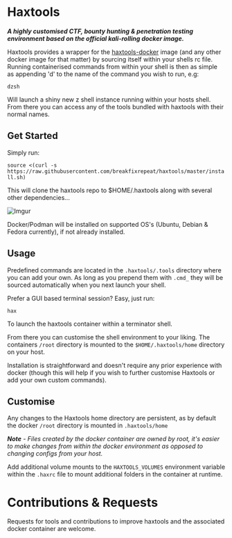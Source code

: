 # Haxtools

***A highly customised CTF, bounty hunting & penetration testing environment based on the official kali-rolling docker image.***

Haxtools provides a wrapper for the [haxtools-docker](https://github.com/breakfixrepeat/haxtools-docker) image (and any other docker image for that matter) by sourcing itself within your shells rc file.
Running containerised commands from within your shell is then as simple as appending 'd' to the name of the command you wish to run, e.g:

`dzsh`

Will launch a shiny new z shell instance running within your hosts shell. From there you can access any of the tools bundled with haxtools with their normal names.

## Get Started

Simply run:

`source <(curl -s https://raw.githubusercontent.com/breakfixrepeat/haxtools/master/install.sh)`

 This will clone the haxtools repo to $HOME/.haxtools along with several other dependencies...

![Imgur](https://i.imgur.com/WpJrfiY.gif)

 Docker/Podman will be installed on supported OS's (Ubuntu, Debian & Fedora currently), if not already installed.

## Usage

Predefined commands are located in the `.haxtools/.tools` directory where you can add your own. As long as you prepend them with `.cmd_` they will be sourced automatically when you next launch your shell.

Prefer a GUI based terminal session? Easy, just run:

`hax`

To launch the haxtools container within a terminator shell.

From there you can customise the shell environment to your liking. The containers `/root` directory is mounted to the `$HOME/.haxtools/home` directory on your host.

Installation is straightforward and doesn't require any prior experience with docker (though this will help if you wish to further customise Haxtools or add your own custom commands).

## Customise

Any changes to the Haxtools home directory are persistent, as by default the docker `/root` directory is mounted in `.haxtools/home`

***Note*** *- Files created by the docker container are owned by root, it's easier to make changes from within the docker environment as opposed to changing configs from your host.*

Add additional volume mounts to the `HAXTOOLS_VOLUMES` environment variable within the `.haxrc` file to mount additional folders in the container at runtime.

# Contributions & Requests

Requests for tools and contributions to improve haxtools and the associated docker container are welcome.
